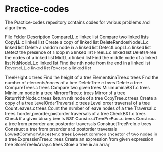 Practice-codes
==============
The Practice-codes repository contains codes for various problems and algorithms.

File				Folder					Description
CompareLL.c			linked list				Compare two linked lists
CopyLL.c			linked list				Create a copy of linked list
DeleteRandomNodeLL.c		linked list				Delete a random node in a linked list
DetectLoopLL.c			linked list				Detect the presence of a loop in a linked list
FreeLL.c			linked list				Delete/Free the nodes of a linked list
MidLL.c				linked list				Find the middle node of a linked list
NthNodeLL.c			linked list				Find the nth node from the end in a linked list
ReverseLL.c			linked list				Reverse a linked list

TreeHeight.c			trees					Find the height of a tree
ElementsinaTree.c		trees					Find the number of elements/nodes of a tree
DeleteTree.c			trees					Delete a tree
CompareTrees.c			trees					Compare two given trees
MinimuminaBST.c			trees					Minimum node in a tree
MirrorofTree.c			trees					Mirror of a tree
ReturnNthNode.c			trees					Return nth node of a tree
CopyTree.c			trees					Create a copy of a tree
LevelOrderTraversal.c		trees					Level order traversal of a tree
CountLeaves.c			trees					Count the number of leave nodes of a tree
Traversal.c			trees					Inorder,preorder,postorder traversals of a tree
CheckBST.c			trees					Check if a given binary tree is BST
ConstructTreePrePost.c		trees					Construct a tree from preorder and postorder traversals
ConstructTreePreIn.c		trees					Construct a tree from preorder and postorder traversals
LowestCommomAncestor.c		trees					Lowest common ancestor of two nodes in a tree
ExpressionTree.c		trees					Create an expression from given expression tree
StoreTreeInArray.c		trees					Store a tree in an array


